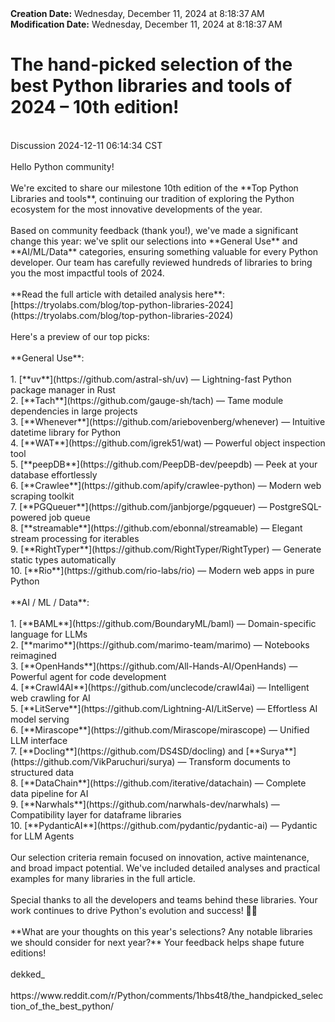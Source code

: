 <div><b>Creation Date:</b> Wednesday, December 11, 2024 at 8:18:37 AM<br></div>
<div><b>Modification Date:</b> Wednesday, December 11, 2024 at 8:18:37 AM<br></div>
<div><h1>The hand-picked selection of the best Python libraries and tools of 2024 – 10th edition!</h1></div>
<div><br></div>
<div>Discussion 2024-12-11 06:14:34 CST</div>
<div><br></div>
<div>Hello Python community!</div>
<div><br></div>
<div>We're excited to share our milestone 10th edition of the **Top Python Libraries and tools**, continuing our tradition of exploring the Python ecosystem for the most innovative developments of the year.</div>
<div><br></div>
<div>Based on community feedback (thank you!), we've made a significant change this year: we've split our selections into **General Use** and **AI/ML/Data** categories, ensuring something valuable for every Python developer. Our team has carefully reviewed hundreds of libraries to bring you the most impactful tools of 2024.</div>
<div><br></div>
<div>**Read the full article with detailed analysis here**: [https://tryolabs.com/blog/top-python-libraries-2024](https://tryolabs.com/blog/top-python-libraries-2024)</div>
<div><br></div>
<div>Here's a preview of our top picks:</div>
<div><br></div>
<div>**General Use**:</div>
<div><br></div>
<div>1. [**uv**](https://github.com/astral-sh/uv) — Lightning-fast Python package manager in Rust</div>
<div>2. [**Tach**](https://github.com/gauge-sh/tach) — Tame module dependencies in large projects</div>
<div>3. [**Whenever**](https://github.com/ariebovenberg/whenever) — Intuitive datetime library for Python</div>
<div>4. [**WAT**](https://github.com/igrek51/wat) — Powerful object inspection tool</div>
<div>5. [**peepDB**](https://github.com/PeepDB-dev/peepdb) — Peek at your database effortlessly</div>
<div>6. [**Crawlee**](https://github.com/apify/crawlee-python) — Modern web scraping toolkit</div>
<div>7. [**PGQueuer**](https://github.com/janbjorge/pgqueuer) — PostgreSQL-powered job queue</div>
<div>8. [**streamable**](https://github.com/ebonnal/streamable) — Elegant stream processing for iterables</div>
<div>9. [**RightTyper**](https://github.com/RightTyper/RightTyper) — Generate static types automatically</div>
<div>10. [**Rio**](https://github.com/rio-labs/rio) — Modern web apps in pure Python</div>
<div><br></div>
<div>**AI / ML / Data**:</div>
<div><br></div>
<div>1. [**BAML**](https://github.com/BoundaryML/baml) — Domain-specific language for LLMs</div>
<div>2. [**marimo**](https://github.com/marimo-team/marimo) — Notebooks reimagined</div>
<div>3. [**OpenHands**](https://github.com/All-Hands-AI/OpenHands) — Powerful agent for code development</div>
<div>4. [**Crawl4AI**](https://github.com/unclecode/crawl4ai) — Intelligent web crawling for AI</div>
<div>5. [**LitServe**](https://github.com/Lightning-AI/LitServe) — Effortless AI model serving</div>
<div>6. [**Mirascope**](https://github.com/Mirascope/mirascope) — Unified LLM interface</div>
<div>7. [**Docling**](https://github.com/DS4SD/docling) and [**Surya**](https://github.com/VikParuchuri/surya) — Transform documents to structured data</div>
<div>8. [**DataChain**](https://github.com/iterative/datachain) — Complete data pipeline for AI</div>
<div>9. [**Narwhals**](https://github.com/narwhals-dev/narwhals) — Compatibility layer for dataframe libraries</div>
<div>10. [**PydanticAI**](https://github.com/pydantic/pydantic-ai) — Pydantic for LLM Agents</div>
<div><br></div>
<div>Our selection criteria remain focused on innovation, active maintenance, and broad impact potential. We've included detailed analyses and practical examples for many libraries in the full article.</div>
<div><br></div>
<div>Special thanks to all the developers and teams behind these libraries. Your work continues to drive Python's evolution and success! 🐍✨</div>
<div><br></div>
<div>**What are your thoughts on this year's selections? Any notable libraries we should consider for next year?** Your feedback helps shape future editions!</div>
<div><br></div>
<div>dekked_</div>
<div><br></div>
<div>https://www.reddit.com/r/Python/comments/1hbs4t8/the_handpicked_selection_of_the_best_python/</div>

